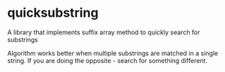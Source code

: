 # quicksubstring
A library that implements suffix array method to quickly search for substrings


Algorithm works better when multiple substrings are matched in a single string. If you are doing the opposite - search for something different.
